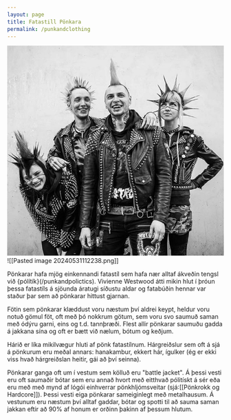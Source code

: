 ```yaml
---
layout: page
title: Fatastill Pönkara
permalink: /punkandclothing
---
```

![Pasted image 20240531112238.png](/assets/img/Pasted%20image%2020240531112238.png)
![[Pasted image 20240531112238.png]]

Pönkarar hafa mjög einkennandi fatastíl sem hafa nær alltaf ákveðin tengsl við {pólítík}(/punkandpolictics). Vivienne Westwood átti mikin hlut í þróun þessa fatastíls á sjöunda áratugi síðustu aldar og fatabúðin hennar var staður þar sem að pönkarar hittust gjarnan.

Fötin sem pönkarar klæddust voru næstum því aldrei keypt, heldur voru notuð gömul föt, oft með þó nokkrum götum, sem voru svo saumuð saman með ódýru garni, eins og t.d. tannþræði. Flest allir pönkarar saumuðu gadda á jakkana sína og oft er bætt við nælum, bótum og keðjum.

Hárið er líka mikilvægur hluti af pönk fatastílnum. Hárgreiðslur sem oft á sjá á pönkurum eru meðal annars: hanakambur, ekkert hár, ígulker (ég er ekki viss hvað hárgreiðslan heitir, gái að því seinna).

Pönkarar ganga oft um í vestum sem kölluð eru "battle jacket". Á þessi vesti eru oft saumaðir bótar sem eru annað hvort með eitthvað pólitískt á sér eða eru með með mynd af lógói einhverrar pönkhljómsveitar (sjá:[[Pönkrokk og Hardcore]]). Þessi vesti eiga pönkarar sameiginlegt með metalhausum. Á vestunum eru næstum því alltaf gaddar, bótar og spotti til að sauma saman jakkan eftir að 90% af honum er orðinn þakinn af þessum hlutum.

